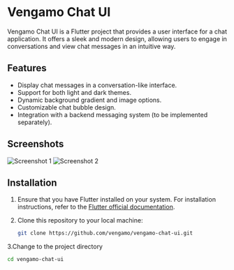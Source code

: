 # Vengamo Chat UI

Vengamo Chat UI is a Flutter project that provides a user interface for a chat application. It offers a sleek and modern design, allowing users to engage in conversations and view chat messages in an intuitive way.

## Features

- Display chat messages in a conversation-like interface.
- Support for both light and dark themes.
- Dynamic background gradient and image options.
- Customizable chat bubble design.
- Integration with a backend messaging system (to be implemented separately).

## Screenshots

![Screenshot 1](screenshots/screenshot1.png)
![Screenshot 2](screenshots/screenshot2.png)

## Installation

1. Ensure that you have Flutter installed on your system. For installation instructions, refer to the [Flutter official documentation](https://flutter.dev/docs/get-started/install).

2. Clone this repository to your local machine:

   ```bash
   git clone https://github.com/vengamo/vengamo-chat-ui.git
   
3.Change to the project directory

  ```bash
  cd vengamo-chat-ui
 

